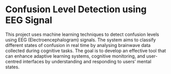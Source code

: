 # Confusion Level Detection using EEG Signal
This project uses machine learning techniques to detect confusion levels using EEG (Electroencephalogram) signals. The system aims to classify different states of confusion in real time by analysing brainwave data collected during cognitive tasks. The goal is to develop an effective tool that can enhance adaptive learning systems, cognitive monitoring, and user-centred interfaces by understanding and responding to users’ mental states.
